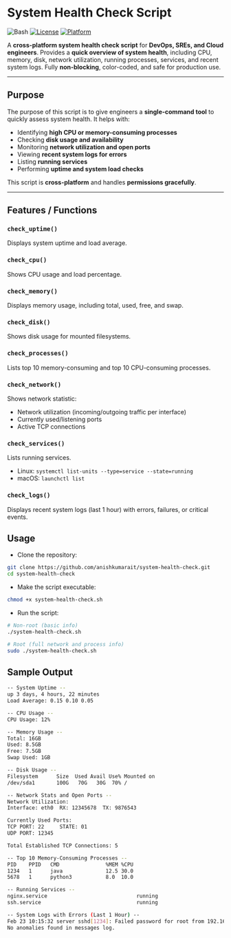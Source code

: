 # System Health Check Script

![Bash](https://img.shields.io/badge/Bash-Script-blue?logo=gnu-bash)
[![License](https://img.shields.io/badge/license-MIT-green)](../LICENSE)
[![Platform](https://img.shields.io/badge/platform-Linux%20%7C%20macOS-blue)](https://github.com/anishkumarait/bash-devops-automation-suite/tree/main/system-health-check)

A **cross-platform system health check script** for **DevOps, SREs, and Cloud engineers**. Provides a **quick overview of system health**, including CPU, memory, disk, network utilization, running processes, services, and recent system logs. Fully **non-blocking**, color-coded, and safe for production use.

---

## Purpose

The purpose of this script is to give engineers a **single-command tool** to quickly assess system health. It helps with:

- Identifying **high CPU or memory-consuming processes**
- Checking **disk usage and availability**
- Monitoring **network utilization and open ports**
- Viewing **recent system logs for errors**
- Listing **running services**
- Performing **uptime and system load checks**

This script is **cross-platform** and handles **permissions gracefully**.

---

## Features / Functions

### `check_uptime()`
Displays system uptime and load average.

### `check_cpu()`
Shows CPU usage and load percentage.

### `check_memory()`
Displays memory usage, including total, used, free, and swap.

### `check_disk()`
Shows disk usage for mounted filesystems.

### `check_processes()`
Lists top 10 memory-consuming and top 10 CPU-consuming processes.

### `check_network()`
Shows network statistic:
- Network utilization (incoming/outgoing traffic per interface)
- Currently used/listening ports
- Active TCP connections

### `check_services()`
Lists running services.
- Linux: `systemctl list-units --type=service --state=running`
- macOS: `launchctl list`

### `check_logs()`
Displays recent system logs (last 1 hour) with errors, failures, or critical events.

## Usage
- Clone the repository:
```bash
git clone https://github.com/anishkumarait/system-health-check.git
cd system-health-check
```

- Make the script executable:
```bash
chmod +x system-health-check.sh
```

- Run the script:
```bash
# Non-root (basic info)
./system-health-check.sh

# Root (full network and process info)
sudo ./system-health-check.sh
```

## Sample Output
```bash
-- System Uptime --
up 3 days, 4 hours, 22 minutes
Load Average: 0.15 0.10 0.05

-- CPU Usage --
CPU Usage: 12%

-- Memory Usage --
Total: 16GB
Used: 8.5GB
Free: 7.5GB
Swap Used: 1GB

-- Disk Usage --
Filesystem      Size  Used Avail Use% Mounted on
/dev/sda1       100G   70G   30G  70% /

-- Network Stats and Open Ports --
Network Utilization:
Interface: eth0  RX: 12345678  TX: 9876543

Currently Used Ports:
TCP PORT: 22     STATE: 01
UDP PORT: 12345

Total Established TCP Connections: 5

-- Top 10 Memory-Consuming Processes --
PID    PPID   CMD               %MEM %CPU
1234   1      java              12.5 30.0
5678   1      python3           8.0  10.0

-- Running Services --
nginx.service                             running
ssh.service                               running

-- System Logs with Errors (Last 1 Hour) --
Feb 23 10:15:32 server sshd[1234]: Failed password for root from 192.168.1.1
No anomalies found in messages log.
```

